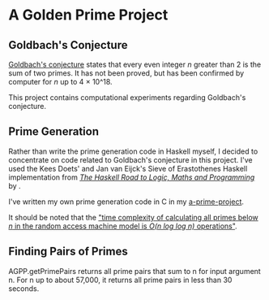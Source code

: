 A Golden Prime Project
======================

Goldbach's Conjecture
---------------------
[Goldbach's conjecture](http://en.wikipedia.org/wiki/Goldbach's_conjecture) states that every even integer *n* greater than 2 is the sum of two primes.  It has not been proved, but has been confirmed by computer for *n* up to 4 × 10^18.


This project contains computational experiments regarding Goldbach's conjecture.

Prime Generation
----------------
Rather than write the prime generation code in Haskell myself, I decided to concentrate on code related to Goldbach's conjecture in this project.  I've used the Kees Doets' and Jan van Eijck's Sieve of Erastothenes Haskell implementation from [*The Haskell Road to Logic, Maths and Programming*](http://homepages.cwi.nl/~jve/HR/#Home) by .

I've written my own prime generation code in C in my [a-prime-project](https://github.com/paul-reiners/a-prime-project/blob/master/prime.c).

It should be noted that the ["time complexity of calculating all primes below *n* in the random access machine model is *O(n log log n)* operations"](http://en.wikipedia.org/wiki/Sieve_of_Eratosthenes#Algorithm_complexity).


Finding Pairs of Primes
-----------------------
AGPP.getPrimePairs returns all prime pairs that sum to n for input argument n.  For n up to about 57,000, it returns all prime pairs in less than 30 seconds.
